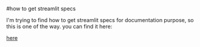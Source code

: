 #how to get streamlit specs

I'm trying to find how to get streamlit specs for documentation purpose, so this is one of the way. you can find it here:

[here](https://raffieeey-get-st-specs.streamlit.app/)

